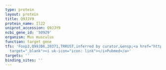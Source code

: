 ```yaml
---
type: protein
layout: protein
title: Q9JJY9
protein_name: Il22
uniprot_accession: Q9JJY9
ncbi_gene_id: '50929'
organism: Mus musculus
function: target gene
tfs: 'Foxp3,Q99JB6,20371,TRRUST,inferred by curator,&ensp;<a href="https://www.ncbi.nlm.nih.gov/pubmed/?term=25194055%5Buid%5D"
  target="_blank"><i uk-icon="icon: link"></i>Pubmed</a>'
targets: ''
binding_sites: ''
---
```

